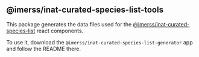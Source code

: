 ## @imerss/inat-curated-species-list-tools

This package generates the data files used for the [@imerss/inat-curated-species-list](https://github.com/IMERSS/inat-curated-species-list) react components.

To use it, download the `@imerss/inat-curated-species-list-generator` app and follow the README there.
